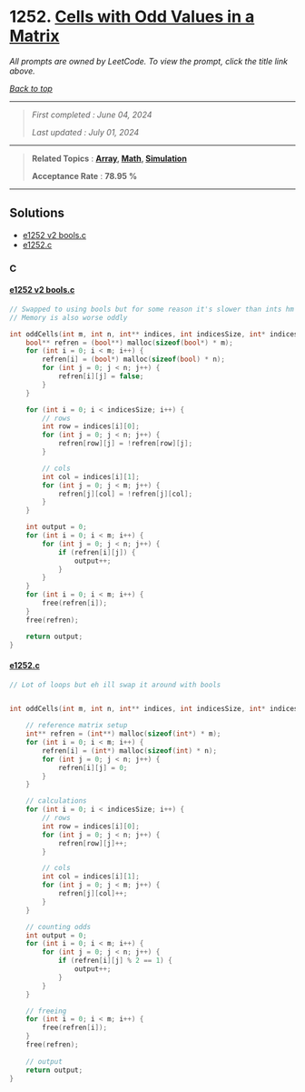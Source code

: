 # 1252. [Cells with Odd Values in a Matrix](<https://leetcode.com/problems/cells-with-odd-values-in-a-matrix>)

*All prompts are owned by LeetCode. To view the prompt, click the title link above.*

*[Back to top](<../README.md>)*

------

> *First completed : June 04, 2024*
>
> *Last updated : July 01, 2024*

------

> **Related Topics** : **[Array](<by_topic/Array.md>), [Math](<by_topic/Math.md>), [Simulation](<by_topic/Simulation.md>)**
>
> **Acceptance Rate** : **78.95 %**

------

## Solutions

- [e1252 v2 bools.c](<../my-submissions/e1252 v2 bools.c>)
- [e1252.c](<../my-submissions/e1252.c>)
### C
#### [e1252 v2 bools.c](<../my-submissions/e1252 v2 bools.c>)
```C
// Swapped to using bools but for some reason it's slower than ints hm
// Memory is also worse oddly

int oddCells(int m, int n, int** indices, int indicesSize, int* indicesColSize) {
    bool** refren = (bool**) malloc(sizeof(bool*) * m);
    for (int i = 0; i < m; i++) {
        refren[i] = (bool*) malloc(sizeof(bool) * n);
        for (int j = 0; j < n; j++) {
            refren[i][j] = false;
        }
    } 

    for (int i = 0; i < indicesSize; i++) {
        // rows
        int row = indices[i][0];
        for (int j = 0; j < n; j++) {
            refren[row][j] = !refren[row][j];
        }

        // cols
        int col = indices[i][1];
        for (int j = 0; j < m; j++) {
            refren[j][col] = !refren[j][col];
        }
    }

    int output = 0;
    for (int i = 0; i < m; i++) {
        for (int j = 0; j < n; j++) {
            if (refren[i][j]) {
                output++;
            }
        }
    }
    for (int i = 0; i < m; i++) {
        free(refren[i]);
    }
    free(refren);

    return output;
}
```

#### [e1252.c](<../my-submissions/e1252.c>)
```C
// Lot of loops but eh ill swap it around with bools


int oddCells(int m, int n, int** indices, int indicesSize, int* indicesColSize) {

    // reference matrix setup
    int** refren = (int**) malloc(sizeof(int*) * m);
    for (int i = 0; i < m; i++) {
        refren[i] = (int*) malloc(sizeof(int) * n);
        for (int j = 0; j < n; j++) {
            refren[i][j] = 0;
        }
    } 

    // calculations
    for (int i = 0; i < indicesSize; i++) {
        // rows
        int row = indices[i][0];
        for (int j = 0; j < n; j++) {
            refren[row][j]++;
        }

        // cols
        int col = indices[i][1];
        for (int j = 0; j < m; j++) {
            refren[j][col]++;
        }
    }

    // counting odds
    int output = 0;
    for (int i = 0; i < m; i++) {
        for (int j = 0; j < n; j++) {
            if (refren[i][j] % 2 == 1) {
                output++;
            }
        }
    }

    // freeing
    for (int i = 0; i < m; i++) {
        free(refren[i]);
    }
    free(refren);
    
    // output
    return output;
}
```

